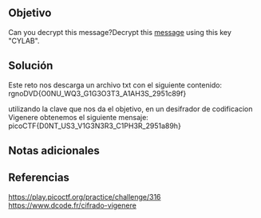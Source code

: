 ## Objetivo
Can you decrypt this message?Decrypt this [message](https://artifacts.picoctf.net/c/160/cipher.txt) using this key "CYLAB".
## Solución 
Este reto nos descarga un archivo txt con el siguiente contenido:
rgnoDVD{O0NU_WQ3_G1G3O3T3_A1AH3S_2951c89f}

utilizando la clave que nos da el objetivo, en un desifrador de codificacion Vigenere obtenemos el siguiente mensaje:
picoCTF{D0NT_US3_V1G3N3R3_C1PH3R_2951a89h}
## Notas adicionales

## Referencias
https://play.picoctf.org/practice/challenge/316
https://www.dcode.fr/cifrado-vigenere